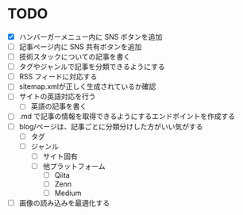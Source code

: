 # TODO

- [x] ハンバーガーメニュー内に SNS ボタンを追加
- [ ] 記事ページ内に SNS 共有ボタンを追加
- [ ] 技術スタックについての記事を書く
- [ ] タグやジャンルで記事を分類できるようにする
- [ ] RSS フィードに対応する
- [ ] sitemap.xmlが正しく生成されているか確認
- [ ] サイトの英語対応を行う
  - [ ] 英語の記事を書く
- [ ] .md で記事の情報を取得できるようにするエンドポイントを作成する
- [ ] blog/ページは、記事ごとに分類分けした方がいい気がする
  - [ ] タグ
  - [ ] ジャンル
    - [ ] サイト固有
    - [ ] 他プラットフォーム
      - [ ] Qiita
      - [ ] Zenn
      - [ ] Medium
- [ ] 画像の読み込みを最適化する
